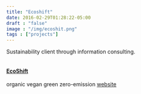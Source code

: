 ```yaml
---
title: "Ecoshift"
date: 2016-02-29T01:28:22-05:00
draft : "false"
image : "/img/ecoshit.png"
tags : ["projects"]
---
```


Sustainability client through information consulting.

<!--more-->


<img src="https://web.archive.org/web/20171217121701im_/https://cdn.getforge.com/michaelbetts.me/1510951440/img/portfolio/ecoshit.png" alt="" class="img-responsive">

<h4><a href="https://web.archive.org/web/20171217121701/http://michaelbetts.me/portfolio/work9/">EcoShift</a></h4>

<p><p>organic vegan green zero-emission <a href="https://web.archive.org/web/20171217121701/http://ecoshiftconsulting.com/">website</a></p></p>
